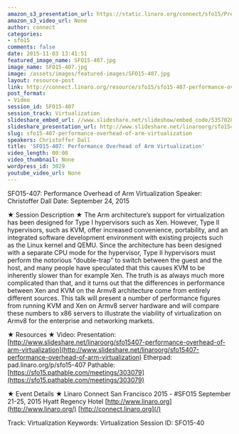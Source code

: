 ```yaml
---
amazon_s3_presentation_url: https://static.linaro.org/connect/sfo15/Presentations/09-24-Thursday/SFO15-407-%20Performance%20Overhead%20of%20ARM%20Virtualization.pdf
amazon_s3_video_url: None
author: connect
categories:
- sfo15
comments: false
date: 2015-11-03 13:41:51
featured_image_name: SFO15-407.jpg
image_name: SFO15-407.jpg
image: /assets/images/featured-images/SFO15-407.jpg
layout: resource-post
link: http://connect.linaro.org/resource/sfo15/sfo15-407-performance-overhead-of-arm-virtualization/
post_format:
- Video
session_id: SFO15-407
session_track: Virtualization
slideshare_embed_url: //www.slideshare.net/slideshow/embed_code/53570285
slideshare_presentation_url: http://www.slideshare.net/linaroorg/sfo15407-performance-overhead-of-arm-virtualization
slug: sfo15-407-performance-overhead-of-arm-virtualization
speakers: Christoffer Dall
title: 'SFO15-407: Performance Overhead of Arm Virtualization'
video_length: 00:00
video_thumbnail: None
wordpress_id: 3029
youtube_video_url: None
---
```


SFO15-407: Performance Overhead of Arm Virtualization
Speaker: Christoffer Dall
Date: September 24, 2015

★ Session Description ★
The Arm architecture’s support for virtualization has been designed for Type I hypervisors such as Xen. However, Type II hypervisors, such as KVM, offer increased convenience, portability, and an integrated software development environment with existing projects such as the Linux kernel and QEMU. Since the architecture has been designed with a separate CPU mode for the hypervisor, Type II hypervisors must perform the notorious “double-trap” to switch between the guest and the host, and many people have speculated that this causes KVM to be inherently slower than for example Xen. The truth is as always much more complicated than that, and it turns out that the differences in performance between Xen and KVM on the Armv8 architecture come from entirely different sources. This talk will present a number of performance figures from running KVM and Xen on Armv8 server hardware and will compare these numbers to x86 servers to illustrate the viability of virtualization on Armv8 for the enterprise and networking markets.

★ Resources ★
Video:
Presentation: [http://www.slideshare.net/linaroorg/sfo15407-performance-overhead-of-arm-virtualization](http://www.slideshare.net/linaroorg/sfo15407-performance-overhead-of-arm-virtualization)
Etherpad: pad.linaro.org/p/sfo15-407
Pathable: [https://sfo15.pathable.com/meetings/303079](https://sfo15.pathable.com/meetings/303079)

★ Event Details ★
Linaro Connect San Francisco 2015 - #SFO15
September 21-25, 2015
Hyatt Regency Hotel
[http://www.linaro.org](http://www.linaro.org/)
[http://connect.linaro.org](/)

Track: Virtualization
Keywords: Virtualization
Session ID: SFO15-40